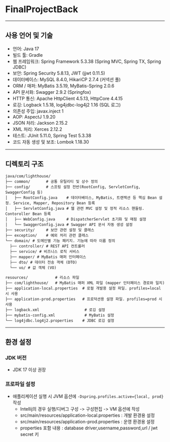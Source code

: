 # FinalProjectBack
___

## 사용 언어 및 기술
- 언어: Java 17
- 빌드 툴: Gradle
- 웹 프레임워크: Spring Framework 5.3.38 (Spring MVC, Spring TX, Spring JDBC)
- 보안: Spring Security 5.8.13, JWT (jjwt 0.11.5)
- 데이터베이스: MySQL 8.4.0, HikariCP 2.7.4 (커넥션 풀)
- ORM / 매퍼: MyBatis 3.5.19, MyBatis-Spring 2.0.6
- API 문서화: Swagger 2.9.2 (Springfox)
- HTTP 통신: Apache HttpClient 4.5.13, HttpCore 4.4.15
- 로깅: Logback 1.5.18, log4jdbc-log4j2 1.16 (SQL 로그)
- 의존성 주입: javax.inject 1
- AOP: AspectJ 1.9.20
- JSON 처리: Jackson 2.15.2
- XML 처리: Xerces 2.12.2
- 테스트: JUnit 5.11.0, Spring Test 5.3.38
- 코드 자동 생성 및 보조: Lombok 1.18.30
---
## 디렉토리 구조
```aiignore
java/com/lighthouse/
├── common/       # 공통 유틸리티 및 상수 정의
├── config/       # 스프링 설정 전반(RootConfig, ServletConfig, SwaggerConfig 등)
│   ├── RootConfig.java    # 데이터베이스, MyBatis, 트랜잭션 등 핵심 Bean 설정. Service, Mapper, Repository Bean 등록
│   ├── ServletConfig.java # 웹 관련 MVC 설정 및 정적 리소스 핸들링. Contoroller Bean 등록
│   ├── WebConfig.java     # DispatcherServlet 초기화 및 매핑 설정
│   └── SwaggerConfig.java # Swagger API 문서 자동 생성 설정
├── security/     # 보안 관련 설정 및 클래스
├── exception/    # 예외 처리 관련 클래스
└── domain/ # 도메인별 기능 패키지. 기능에 따라 이름 정의
  ├── controller/ # REST API 컨트롤러
  ├── service/ # 비즈니스 로직 서비스
  ├── mapper/ # MyBatis 매퍼 인터페이스
  ├── dto/ # 데이터 전송 객체 (DTO)
  └── vo/ # 값 객체 (VO)

resources/            # 리소스 파일
├── com/lighthouse/   # MyBatis 매퍼 XML 파일 (mapper 인터페이스 경로와 일치)
├── application-local.properties  # 로컬 개발용 설정 파일. profiles=local 시 사용
├── application-prod.properties   # 프로덕션용 설정 파일. profiles=prod 시 사용
├── logback.xml                    # 로깅 설정
├── mybatis-config.xml             # MyBatis 설정
└── log4jdbc.log4j2.properties    # JDBC 로깅 설정
```
---
## 환경 설정

### JDK 버전
- JDK 17 이상 권장

### 프로파일 설정
- 애플리케이션 실행 시 JVM 옵션에 `-Dspring.profiles.active={local, prod}` 작성
  - Intellij의 경우 실행/디버그 구성 -> 구성편집 -> VM 옵션에 작성
  - src/main/resources/application-local.properties : 개발 환경용 설정 
  - src/main/resources/application-prod.properties : 운영 환경용 설정
  - properties 포함 내용 : database driver,username,password,url / jwt secret 키